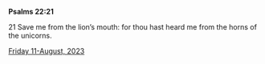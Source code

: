 **Psalms 22:21**

21 Save me from the lion’s mouth: for thou hast heard me from the horns of the unicorns.

[Friday 11-August, 2023](https://getbible.life/kjv/Psalms/22/21)
